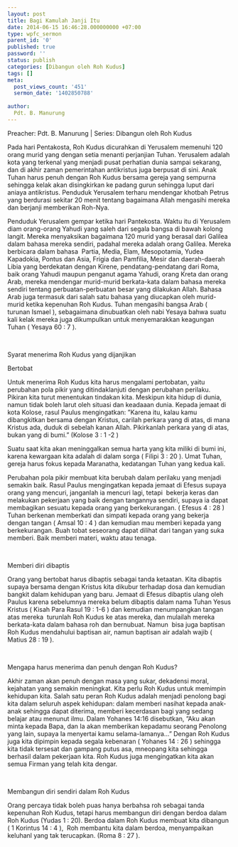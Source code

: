 ```yaml
---
layout: post
title: Bagi Kamulah Janji Itu
date: 2014-06-15 16:46:28.000000000 +07:00
type: wpfc_sermon
parent_id: '0'
published: true
password: ''
status: publish
categories: [Dibangun oleh Roh Kudus]
tags: []
meta:
  post_views_count: '451'
  sermon_date: '1402850788'
  
author:
  Pdt. B. Manurung
---
```

<p>Preacher: Pdt. B. Manurung | Series: Dibangun oleh Roh Kudus</p>
<p>Pada hari Pentakosta, Roh Kudus dicurahkan di Yerusalem memenuhi 120 orang murid yang dengan setia menanti perjanjian Tuhan. Yerusalem adalah kota yang terkenal yang menjadi pusat perhatian dunia sampai sekarang, dan di akhir zaman pemerintahan antikristus juga berpusat di sini. Anak Tuhan harus penuh dengan Roh Kudus bersama gereja yang sempurna sehingga kelak akan disingkirkan ke padang gurun sehingga luput dari aniaya antikristus. Penduduk Yerusalem terharu mendengar khotbah Petrus yang berdurasi sekitar 20 menit tentang bagaimana Allah mengasihi mereka dan berjanji memberikan Roh-Nya.</p>
<p>Penduduk Yerusalem gempar ketika hari Pantekosta. Waktu itu di Yerusalem diam orang-orang Yahudi yang saleh dari segala bangsa di bawah kolong langit. Mereka menyaksikan bagaimana 120 murid yang berasal dari Galilea  dalam bahasa mereka sendiri, padahal mereka adalah orang Galilea. Mereka berbicara dalam bahasa  Partia, Media, Elam, Mesopotamia, Yudea  Kapadokia, Pontus dan Asia, Frigia dan Pamfilia, Mesir dan daerah-daerah Libia yang berdekatan dengan Kirene, pendatang-pendatang dari Roma, baik orang Yahudi maupun penganut agama Yahudi, orang Kreta dan orang Arab, mereka mendengar murid-murid berkata-kata dalam bahasa mereka sendiri tentang perbuatan-perbuatan besar yang dilakukan Allah. Bahasa Arab juga termasuk dari salah satu bahasa yang diucapkan oleh murid-murid ketika kepenuhan Roh Kudus. Tuhan mengasihi bangsa Arab ( turunan Ismael ), sebagaimana dinubuatkan oleh nabi Yesaya bahwa suatu kali kelak mereka juga dikumpulkan untuk menyemarakkan keagungan Tuhan ( Yesaya 60 : 7 ).</p>
<p>&nbsp;</p>
<p>Syarat menerima Roh Kudus yang dijanjikan </p>
<p>Bertobat</p>
<p>Untuk menerima Roh Kudus kita harus mengalami pertobatan, yaitu perubahan pola pikir yang ditindaklanjuti dengan perubahan perilaku. Pikiran kita turut menentukan tindakan kita. Meskipun kita hidup di dunia, namun tidak boleh larut oleh situasi dan keadaaan dunia. Kepada jemaat di kota Kolose, rasul Paulus mengingatkan: ”Karena itu, kalau kamu dibangkitkan bersama dengan Kristus, carilah perkara yang di atas, di mana Kristus ada, duduk di sebelah kanan Allah. Pikirkanlah perkara yang di atas, bukan yang di bumi.” (Kolose 3 : 1 -2 )</p>
<p>Suatu saat kita akan meninggalkan semua harta yang kita miliki di bumi ini, karena kewargaan kita adalah di dalam sorga ( Filipi 3 : 20 ). Umat Tuhan, gereja harus fokus kepada Maranatha, kedatangan Tuhan yang kedua kali.</p>
<p>Perubahan pola pikir membuat kita berubah dalam perilaku yang menjadi semakin baik. Rasul Paulus mengingatkan kepada jemaat di Efesus supaya orang yang mencuri, janganlah ia mencuri lagi, tetapi  bekerja keras dan melakukan pekerjaan yang baik dengan tangannya sendiri, supaya ia dapat membagikan sesuatu kepada orang yang berkekurangan. ( Efesus 4 : 28 ) Tuhan berkenan memberkati dan simpati kepada orang yang bekerja dengan tangan ( Amsal 10 : 4 ) dan kemudian mau memberi kepada yang berkekurangan. Buah tobat seseorang dapat dilihat dari tangan yang suka memberi. Baik memberi materi, waktu atau tenaga.</p>
<p>&nbsp;</p>
<p>Memberi diri dibaptis</p>
<p>Orang yang bertobat harus dibaptis sebagai tanda ketaatan. Kita dibaptis supaya bersama dengan Kristus kita dikubur terhadap dosa dan kemudian bangkit dalam kehidupan yang baru. Jemaat di Efesus dibaptis ulang oleh Paulus karena sebelumnya mereka belum dibaptis dalam nama Tuhan Yesus Kristus ( Kisah Para Rasul 19 : 1-6 ) dan kemudian menumpangkan tangan atas mereka  turunlah Roh Kudus ke atas mereka, dan mulailah mereka berkata-kata dalam bahasa roh dan bernubuat. Namun  bisa juga baptisan Roh Kudus mendahului baptisan air, namun baptisan air adalah wajib ( Matius 28 : 19 ).</p>
<p>&nbsp;</p>
<p>Mengapa harus menerima dan penuh dengan Roh Kudus?</p>
<p>Akhir zaman akan penuh dengan masa yang sukar, dekadensi moral, kejahatan yang semakin meningkat. Kita perlu Roh Kudus untuk memimpin kehidupan kita. Salah satu peran Roh Kudus adalah menjadi penolong bagi kita dalam seluruh aspek kehidupan: dalam memberi nasihat kepada anak-anak sehingga dapat diterima, memberi kecerdasan bagi yang sedang belajar atau menunut ilmu. Dalam Yohanes 14:16 disebutkan, ”Aku akan minta kepada Bapa, dan Ia akan memberikan kepadamu seorang Penolong yang lain, supaya Ia menyertai kamu selama-lamanya...” Dengan Roh Kudus juga kita dipimpin kepada segala kebenaran ( Yohanes 14 : 26 ) sehingga kita tidak tersesat dan gampang putus asa, mneopang kita sehingga berhasil dalam pekerjaan kita. Roh Kudus juga mengingatkan kita akan semua Firman yang telah kita dengar.</p>
<p> </p>
<p>Membangun diri sendiri dalam Roh Kudus</p>
<p>Orang percaya tidak boleh puas hanya berbahsa roh sebagai tanda kepenuhan Roh Kudus, tetapi harus membangun diri dengan berdoa dalam Roh Kudus (Yudas 1 : 20). Berdoa dalam Roh Kudus membuat kita dibangun ( 1 Korintus 14 : 4 ),  Roh membantu kita dalam berdoa, menyampaikan keluhanl yang tak terucapkan. (Roma 8 : 27 ).</p>
